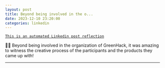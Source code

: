 ```yaml
---
layout: post
title: Beyond being involved in the o...
date: 2023-12-10 23:20:00
categories: linkedin
---
```


[`This is an automated Linkedin post reflection`](https://www.linkedin.com/feed/update/urn:li:activity:7139755665778028545)

🌳📲
Beyond being involved in the organization of GreenHack, it was amazing to witness the creative process of the participants and the products they came up with!

<hr>
<div class="row mt-3 d-flex justify-content-center align-items-center>


</div>
